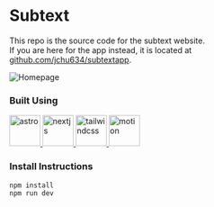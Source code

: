 # Subtext
This repo is the source code for the subtext website.\
If you are here for the app instead, it is located at [github.com/jchu634/subtextapp](https://github.com/jchu634/subtextapp).

![Homepage](https://github.com/user-attachments/assets/1bc23ec8-ecb9-4a05-accb-405d6ff48aad)

### Built Using
<a href="https://astro.build/">
    <img src="https://github.com/user-attachments/assets/d7864491-0cc0-430d-abaa-8c62165edabc" width="55" height="55" alt="astro">
</a>
<a href="https://nextjs.org/">
     <img src="https://cdn.jsdelivr.net/gh/devicons/devicon@latest/icons/nextjs/nextjs-original.svg"width="55" height="55" alt="nextjs" />
</a>
<a href="https://tailwindcss.com/">
    <img src="https://cdn.jsdelivr.net/gh/devicons/devicon@latest/icons/tailwindcss/tailwindcss-original.svg" width="55" height="55" alt="tailwindcss"/> 
</a>
<a href="https://motion.dev/">
    <img src="https://user-images.githubusercontent.com/7850794/164965523-3eced4c4-6020-467e-acde-f11b7900ad62.png"  width="55" height="55" alt="motion"/> 
</a>


### Install Instructions

```sh
npm install
npm run dev
```
